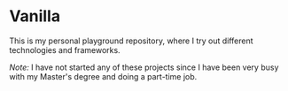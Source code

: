 # Vanilla

This is my personal playground repository, where I try out different technologies and frameworks.

*Note:*  I have not started any of these projects since I have been very busy with my Master's degree and doing a part-time job.

